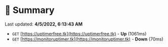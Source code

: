 # 📖 Summary
Last updated: **4/5/2022, 6:13:43 AM**

- `GET` [https://uptimerfree.tk](https://uptimerfree.tk) - **Up** (1061ms)
- `GET` [https://monitoruptimer.tk](https://monitoruptimer.tk) - **Down** (70ms)
